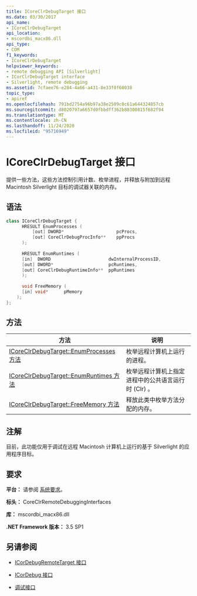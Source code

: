 ```yaml
---
title: ICoreClrDebugTarget 接口
ms.date: 03/30/2017
api_name:
- ICoreClrDebugTarget
api_location:
- mscordbi_macx86.dll
api_type:
- COM
f1_keywords:
- ICoreClrDebugTarget
helpviewer_keywords:
- remote debugging API [Silverlight]
- ICorClrDebugTarget interface
- Silverlight, remote debugging
ms.assetid: 7cfaee76-e284-4a66-a431-8e33f0f60038
topic_type:
- apiref
ms.openlocfilehash: 791bd2754a96b97a38e2509c0c61a644324857cb
ms.sourcegitcommit: d8020797a6657d0fbbdff362b80300815f682f94
ms.translationtype: MT
ms.contentlocale: zh-CN
ms.lasthandoff: 11/24/2020
ms.locfileid: "95716949"
---
```

# <a name="icoreclrdebugtarget-interface"></a>ICoreClrDebugTarget 接口

提供一些方法，这些方法控制引用计数、枚举进程，并释放与附加到远程 Macintosh Silverlight 目标的调试器关联的内存。  
  
## <a name="syntax"></a>语法  
  
```cpp  
class ICoreClrDebugTarget {  
      HRESULT EnumProcesses (  
          [out] DWORD*                    pcProcs,  
          [out] CoreClrDebugProcInfo**    ppProcs  
      );  
  
      HRESULT EnumRuntimes (  
      [in]  DWORD                      dwInternalProcessID,  
      [out] DWORD*                     pcRuntimes,  
      [out] CoreClrDebugRuntimeInfo**  ppRuntimes  
      );  
  
      void FreeMemory (  
      [in] void*      pMemory  
    );  
};  
```  
  
## <a name="methods"></a>方法  
  
|方法|说明|  
|------------|-----------------|  
|[ICoreClrDebugTarget::EnumProcesses 方法](icoreclrdebugtarget-enumprocesses-method.md)|枚举远程计算机上运行的进程。|  
|[ICoreClrDebugTarget::EnumRuntimes 方法](icoreclrdebugtarget-enumruntimes-method.md)|枚举远程计算机上指定进程中的公共语言运行时 (Clr) 。|  
|[ICoreClrDebugTarget::FreeMemory 方法](icoreclrdebugtarget-freememory-method.md)|释放此类中枚举方法分配的内存。|  
  
## <a name="remarks"></a>注解  

 目前，此功能仅用于调试在远程 Macintosh 计算机上运行的基于 Silverlight 的应用程序目标。  
  
## <a name="requirements"></a>要求  

 **平台：** 请参阅 [系统要求](../../get-started/system-requirements.md)。  
  
 **标头：** CoreClrRemoteDebuggingInterfaces  
  
 **库：** mscordbi_macx86.dll  
  
 **.NET Framework 版本：** 3.5 SP1  
  
## <a name="see-also"></a>另请参阅

- [ICorDebugRemoteTarget 接口](icordebugremotetarget-interface.md)
- [ICorDebug 接口](icordebug-interface.md)

- [调试接口](debugging-interfaces.md)
